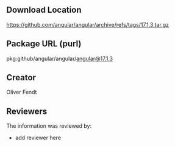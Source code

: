## Download Location

https://github.com/angular/angular/archive/refs/tags/17.1.3.tar.gz

## Package URL (purl)

pkg:github/angular/angular/angular@17.1.3

## Creator

Oliver Fendt

## Reviewers

The information was reviewed by:

* add reviewer here
